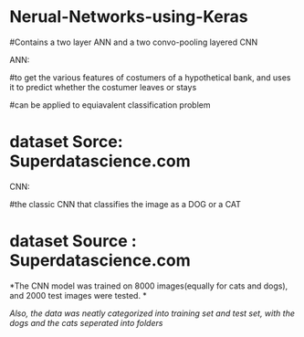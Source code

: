 # Nerual-Networks-using-Keras


#Contains a two layer ANN and a two convo-pooling layered CNN

ANN:

#to get the various features of costumers of a hypothetical bank, and uses it to predict whether the costumer leaves or stays

#can be applied to equiavalent classification problem

# dataset Sorce: Superdatascience.com

CNN:

#the classic CNN that classifies the image as a DOG or a CAT

# dataset Source : Superdatascience.com

*The CNN model was trained on 8000 images(equally for cats and dogs), and 2000 test images were tested. *

*Also, the data was neatly categorized into training set and test set, with the dogs and the cats seperated into folders*







